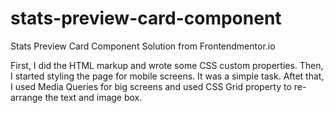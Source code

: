 # stats-preview-card-component
Stats Preview Card Component Solution  from Frontendmentor.io

First, I did the HTML markup and wrote some CSS custom properties.
Then, I started styling the page for mobile screens. It was a simple task.
Aftet that, I used Media Queries for big screens and used CSS Grid property to re-arrange the text and image box.
